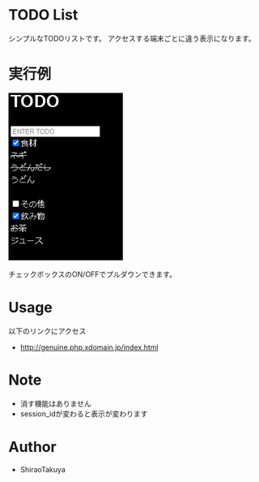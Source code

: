 # TODO List

シンプルなTODOリストです。
アクセスする端末ごとに違う表示になります。
 
# 実行例

![demo](https://raw.githubusercontent.com/ShiraoTakuya/PHP_Repositories/main/TodoList/cap.PNG)

チェックボックスのON/OFFでプルダウンできます。
  
# Usage

以下のリンクにアクセス
* http://genuine.php.xdomain.jp/index.html
 
# Note
 
* 消す機能はありません
* session_idが変わると表示が変わります
 
# Author
  
* ShiraoTakuya
